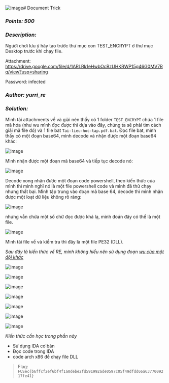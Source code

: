 ![image](https://github.com/Kayiyan/CTF_Team_Write-up/assets/112896213/241a8dcd-26de-4eab-8b68-c6ca36fdd170)# Document Trick

### _Points: 500_

### _Description:_

Người chơi lưu ý hãy tạo trước thư mục con TEST_ENCRYPT ở thư mục Desktop trước khi chạy file.

Attachment: https://drive.google.com/file/d/1ARLRk1eHwbOcBzUHKRWP15g46G0MV7Rq/view?usp=sharing

Password: infected

### _Author: yurri_re_

### _Solution:_

Mình tải attachments về và giải nén thấy có 1 folder `TEST_ENCRYPT` chứa 1 file mã hóa (như wu mình đọc được thì dựa vào đây, chúng ta sẽ phải tìm cách giải mã file đó) và 1 file bat `Tai-lieu-hoc-tap.pdf.bat`. Đọc file bat, mình thấy có một đoạn base64, mình decode và nhận được một đoạn base64 khác: 

![image](https://github.com/Kayiyan/CTF_Team_Write-up/assets/112896213/af67fd7a-2a14-4b7f-b047-51c26239e52d)

Mình nhận được một đoạn mã base64 và tiếp tục decode nó:

![image](https://github.com/Kayiyan/CTF_Team_Write-up/assets/112896213/0f7c4288-0f6d-4a00-8a3c-26df8918bd37)

Decode xong nhận được một đoạn code powershell, theo kiến thức của mình thì mình nghĩ nó là một file powershell code và mình đã thử chạy nhưng thất bại. Mình tập trung vào đoạn mã base 64, decode thì mình nhận được một loạt dữ liệu không rõ ràng:

![image](https://github.com/Kayiyan/CTF_Team_Write-up/assets/112896213/d73a5607-b4f9-4738-8085-d16d8ba854a6)

nhưng vẫn chứa một số chữ đọc được khá lạ, mình đoán đây có thể là một file.

![image](https://github.com/Kayiyan/CTF_Team_Write-up/assets/112896213/94fcc741-ef02-4786-b798-144b7f1f6dc1)

Mình tải file về và kiểm tra thì đây là một file PE32 (DLL).

_Sau đây là kiến thức về RE, mình không hiểu nên sử dụng đoạn [wu của một đội khác](https://github.com/bananNat/FUSec2023/blob/main/README.md)_

![image](https://github.com/Kayiyan/CTF_Team_Write-up/assets/112896213/17f23012-c111-4fec-809b-323c83869e21)

![image](https://github.com/Kayiyan/CTF_Team_Write-up/assets/112896213/77dc5527-5f5b-4420-998c-58a92eaed979)

![image](https://github.com/Kayiyan/CTF_Team_Write-up/assets/112896213/ae5a5b10-25a1-498a-ba59-a6e5981b71b6)

![image](https://github.com/Kayiyan/CTF_Team_Write-up/assets/112896213/09a7e146-c44f-4c62-b15e-e1da7ff47c2f)

![image](https://github.com/Kayiyan/CTF_Team_Write-up/assets/112896213/9b4089e1-4905-4c3b-89c9-f99b6ea66885)

![image](https://github.com/Kayiyan/CTF_Team_Write-up/assets/112896213/00e50309-ba8a-42d4-958d-babd0bcabee5)

![image](https://github.com/Kayiyan/CTF_Team_Write-up/assets/112896213/393c9400-c149-4033-8469-8bc091b2259b)

_Kiến thức cần học trong phần này_

+ Sử dụng IDA cơ bản
+ Đọc code trong IDA
+ code arch x86 để chạy file DLL

> Flag: `FUSec{b6ffcf2ef6bf4f1a0debe2fd591992ade0597c05f49dfdd66a6377009217fe41}`
